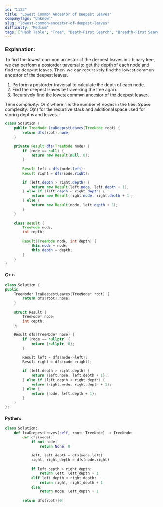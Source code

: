 ```yaml
---
id: "1123"
title: "Lowest Common Ancestor of Deepest Leaves"
companyTags: "Unknown"
slug: "lowest-common-ancestor-of-deepest-leaves"
difficulty: "Medium"
tags: ["Hash Table", "Tree", "Depth-First Search", "Breadth-First Search", "Binary Tree"]
---
```


### Explanation:
To find the lowest common ancestor of the deepest leaves in a binary tree, we can perform a postorder traversal to get the depth of each node and find the deepest leaves. Then, we can recursively find the lowest common ancestor of the deepest leaves.

1. Perform a postorder traversal to calculate the depth of each node.
2. Find the deepest leaves by traversing the tree again.
3. Recursively find the lowest common ancestor of the deepest leaves.

Time complexity: O(n) where n is the number of nodes in the tree.
Space complexity: O(n) for the recursive stack and additional space used for storing depths and leaves.
:
```java
class Solution {
    public TreeNode lcaDeepestLeaves(TreeNode root) {
        return dfs(root).node;
    }
    
    private Result dfs(TreeNode node) {
        if (node == null) {
            return new Result(null, 0);
        }
        
        Result left = dfs(node.left);
        Result right = dfs(node.right);
        
        if (left.depth > right.depth) {
            return new Result(left.node, left.depth + 1);
        } else if (left.depth < right.depth) {
            return new Result(right.node, right.depth + 1);
        } else {
            return new Result(node, left.depth + 1);
        }
    }
    
    class Result {
        TreeNode node;
        int depth;
        
        Result(TreeNode node, int depth) {
            this.node = node;
            this.depth = depth;
        }
    }
}
```

#### C++:
```cpp
class Solution {
public:
    TreeNode* lcaDeepestLeaves(TreeNode* root) {
        return dfs(root).node;
    }
    
    struct Result {
        TreeNode* node;
        int depth;
    };
    
    Result dfs(TreeNode* node) {
        if (node == nullptr) {
            return {nullptr, 0};
        }
        
        Result left = dfs(node->left);
        Result right = dfs(node->right);
        
        if (left.depth > right.depth) {
            return {left.node, left.depth + 1};
        } else if (left.depth < right.depth) {
            return {right.node, right.depth + 1};
        } else {
            return {node, left.depth + 1};
        }
    }
};
```

#### Python:
```python
class Solution:
    def lcaDeepestLeaves(self, root: TreeNode) -> TreeNode:
        def dfs(node):
            if not node:
                return None, 0
            
            left, left_depth = dfs(node.left)
            right, right_depth = dfs(node.right)
            
            if left_depth > right_depth:
                return left, left_depth + 1
            elif left_depth < right_depth:
                return right, right_depth + 1
            else:
                return node, left_depth + 1
        
        return dfs(root)[0]
```